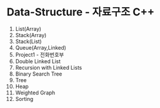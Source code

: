 # Data-Structure - 자료구조 C++

1. List(Array)
2. Stack(Array)
3. Stack(List)
4. Queue(Array,Linked)
5. Project1 - 전화번호부
6. Double Linked List
7. Recursion with Linked Lists
8. Binary Search Tree
9. Tree
10. Heap
11. Weighted Graph
12. Sorting
